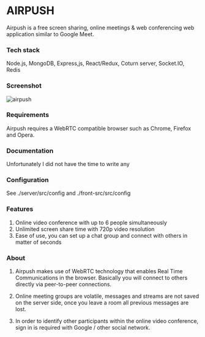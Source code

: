 # AIRPUSH
<P> Airpush is a free screen sharing, online meetings & web conferencing web application similar to Google Meet.

### Tech stack
Node.js, MongoDB, Express,js, React/Redux, Coturn server, Socket.IO, Redis

### Screenshot
![airpush](https://raw.githubusercontent.com/icrisu/Airpush/master/screenshoot.png)

### Requirements
Airpush requires a WebRTC compatible browser such as Chrome, Firefox and Opera.

### Documentation
Unfortunately I did not have the time to write any

### Configuration
See ./server/src/config and ./front-src/src/config

### Features
1. Online video conference with up to 6 people simultaneously
2. Unlimited screen share time with 720p video resolution
3. Ease of use, you can set up a chat group and connect with others in matter of seconds

### About
1. Airpush makes use of WebRTC technology that enables Real Time Communications in the browser. Basically you will connect to others directly via peer-to-peer connections. 

2. Online meeting groups are volatile, messages and streams are not saved on the server side, once you leave a room all previous messages are lost.

3. In order to identify other participants within the online video conference, sign in is required with Google / other social network. 
